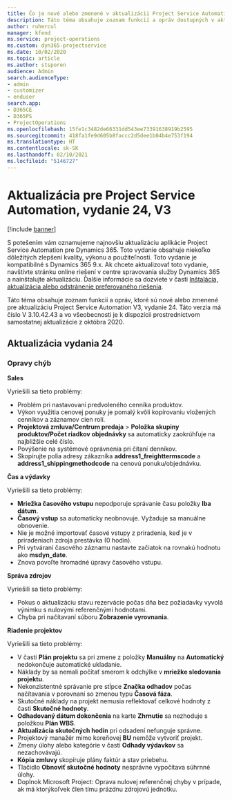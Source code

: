```yaml
---
title: Čo je nové alebo zmenené v aktualizácii Project Service Automation, vydanie 24, V3
description: Táto téma obsahuje zoznam funkcií a opráv dostupných v aktualizácii Project Service Automation, vydanie 24, V3
author: ruhercul
manager: kfend
ms.service: project-operations
ms.custom: dyn365-projectservice
ms.date: 10/02/2020
ms.topic: article
ms.author: stsporen
audience: Admin
search.audienceType:
- admin
- customizer
- enduser
search.app:
- D365CE
- D365PS
- ProjectOperations
ms.openlocfilehash: 15fe1c3482de66331dd543ee73391638919b2595
ms.sourcegitcommit: 418fa1fe9d605b8faccc2d5dee1b04b4e753f194
ms.translationtype: HT
ms.contentlocale: sk-SK
ms.lasthandoff: 02/10/2021
ms.locfileid: "5146727"
---
```

# <a name="project-service-automation-update-release-24-v3"></a>Aktualizácia pre Project Service Automation, vydanie 24, V3

[!include [banner](../includes/psa-now-project-operations.md)]

S potešením vám oznamujeme najnovšiu aktualizáciu aplikácie Project Service Automation pre Dynamics 365. Toto vydanie obsahuje niekoľko dôležitých zlepšení kvality, výkonu a použiteľnosti. Toto vydanie je kompatibilné s Dynamics 365 9.x. Ak chcete aktualizovať toto vydanie, navštívte stránku online riešení v centre spravovania služby Dynamics 365 a nainštalujte aktualizáciu. Ďalšie informácie sa dozviete v časti [Inštalácia, aktualizácia alebo odstránenie preferovaného riešenia](https://docs.microsoft.com/power-platform/admin/install-remove-preferred-solution).

Táto téma obsahuje zoznam funkcií a opráv, ktoré sú nové alebo zmenené pre aktualizáciu Project Service Automation V3, vydanie 24. Táto verzia má číslo V 3.10.42.43 a vo všeobecnosti je k dispozícii prostredníctvom samostatnej aktualizácie z októbra 2020.

## <a name="update-release-24"></a>Aktualizácia vydania 24

### <a name="bug-fixes"></a>Opravy chýb

**Sales**

Vyriešili sa tieto problémy:

- Problém pri nastavovaní predvoleného cenníka produktov.
- Výkon využitia cenovej ponuky je pomalý kvôli kopírovaniu vložených cenníkov a záznamov cien rolí.
- **Projektová zmluva/Centrum predaja** > **Položka skupiny produktov/Počet riadkov objednávky** sa automaticky zaokrúhľuje na najbližšie celé číslo.
- Povýšenie na systémové oprávnenia pri čítaní denníkov.
- Skopírujte polia adresy zákazníka **address1_freighttermscode** a **address1_shippingmethodcode** na cenovú ponuku/objednávku. 


**Čas a výdavky**

Vyriešili sa tieto problémy:

- **Mriežka časového vstupu** nepodporuje správanie času položky **Iba dátum**.
- **Časový vstup** sa automaticky neobnovuje. Vyžaduje sa manuálne obnovenie.
- Nie je možné importovať časové vstupy z priradenia, keď je v priradeniach zdroja prestávka (0 hodín).
- Pri vytváraní časového záznamu nastavte začiatok na rovnakú hodnotu ako **msdyn_date**.
- Znova povoľte hromadné úpravy časového vstupu.

**Správa zdrojov**

Vyriešili sa tieto problémy:

- Pokus o aktualizáciu stavu rezervácie počas dňa bez požiadavky vyvolá výnimku s nulovými referenčnými hodnotami.
- Chyba pri načítavaní súboru **Zobrazenie vyrovnania**.


**Riadenie projektov**

Vyriešili sa tieto problémy:

- V časti **Plán projektu** sa pri zmene z položky **Manuálny** na **Automatický** nedokončuje automatické ukladanie.
- Náklady by sa nemali počítať smerom k odchýlke v **mriežke sledovania projektu**.
- Nekonzistentné správanie pre stĺpce **Značka odhadov** počas načítavania v porovnaní so zmenou typu **Časová fáza**.
- Skutočné náklady na projekt nemusia reflektovať celkové hodnoty z časti **Skutočné hodnoty**.
- **Odhadovaný dátum dokončenia** na karte **Zhrnutie** sa nezhoduje s položkou **Plán WBS**.
- **Aktualizácia skutočných hodín** pri odsadení nefunguje správne.
- Projektový manažér mimo koreňovej **BU** nemôže vytvoriť projekt.
- Zmeny úlohy alebo kategórie v časti **Odhady výdavkov** sa nezachovávajú.
- **Kópia zmluvy** skopíruje plány faktúr a stav priebehu.
- Tlačidlo **Obnoviť skutočné hodnoty** nesprávne vypočítava súhrnné úlohy.
- Doplnok Microsoft Project: Oprava nulovej referenčnej chyby v prípade, ak má ktorýkoľvek člen tímu prázdnu zdrojovú jednotku.

